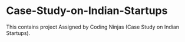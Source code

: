 # Case-Study-on-Indian-Startups
This contains project Assigned by Coding Ninjas (Case Study on Indian Startups).
